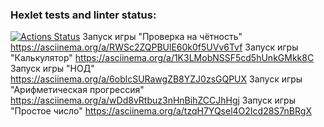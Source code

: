### Hexlet tests and linter status:
[![Actions Status](https://github.com/Rodtskjegg/frontend-project-44/actions/workflows/hexlet-check.yml/badge.svg)](https://github.com/Rodtskjegg/frontend-project-44/actions)
Запуск игры  "Проверка на чётность"
https://asciinema.org/a/RWSc2ZQPBUlE60k0f5UVv6Tvf
Запуск игры "Калькулятор"
https://asciinema.org/a/1K3LMobNSSF5cd5hUnkGMkk8C
Запуск игры "НОД"
https://asciinema.org/a/6oblcSURawgZB8YZJ0zsGQPUX
Запуск игры "Арифметическая прогрессия"
https://asciinema.org/a/wDd8vRtbuz3nHnBihZCCJhHgj
Запуск игры "Простое число"
https://asciinema.org/a/tzqH7YQsel4O2Icd28S7nBRgX